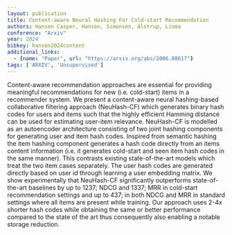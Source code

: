 ```yaml
---
layout: publication
title: Content-aware Neural Hashing For Cold-start Recommendation
authors: Hansen Casper, Hansen, Simonsen, Alstrup, Lioma
conference: "Arxiv"
year: 2024
bibkey: hansen2024content
additional_links:
  - {name: "Paper", url: "https://arxiv.org/abs/2006.00617"}
tags: ['ARXIV', 'Unsupervised']
---
```

Content-aware recommendation approaches are essential for providing meaningful recommendations for new (i.e. cold-start) items in a recommender system. We present a content-aware neural hashing-based collaborative filtering approach (NeuHash-CF) which generates binary hash codes for users and items such that the highly efficient Hamming distance can be used for estimating user-item relevance. NeuHash-CF is modelled as an autoencoder architecture consisting of two joint hashing components for generating user and item hash codes. Inspired from semantic hashing the item hashing component generates a hash code directly from an items content information (i.e. it generates cold-start and seen item hash codes in the same manner). This contrasts existing state-of-the-art models which treat the two item cases separately. The user hash codes are generated directly based on user id through learning a user embedding matrix. We show experimentally that NeuHash-CF significantly outperforms state-of-the-art baselines by up to 1237; NDCG and 1337; MRR in cold-start recommendation settings and up to 437; in both NDCG and MRR in standard settings where all items are present while training. Our approach uses 2-4x shorter hash codes while obtaining the same or better performance compared to the state of the art thus consequently also enabling a notable storage reduction.

